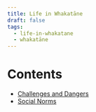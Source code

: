 ```yaml
---
title: Life in Whakatāne
draft: false
tags:
  - life-in-whakatane
  - whakatāne
---
```

# Contents

* [Challenges and Dangers](challenges-and-dangers)
* [Social Norms](social-norms)